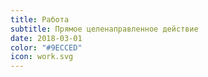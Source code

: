 ```yaml
---
title: Работа
subtitle: Прямое целенаправленное действие
date: 2018-03-01
color: "#9ECCED"
icon: work.svg
---
```

